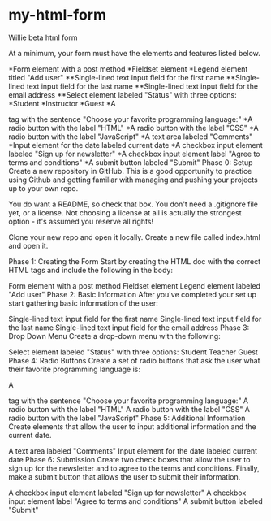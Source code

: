 # my-html-form
Willie beta html form

At a minimum, your form must have the elements and features listed below.

*Form element with a post method
*Fieldset element
*Legend element titled "Add user"
**Single-lined text input field for the first name
**Single-lined text input field for the last name
**Single-lined text input field for the email address
**Select element labeled "Status" with three options:
*Student
*Instructor
*Guest
*A <p> tag with the sentence "Choose your favorite programming language:"
*A radio button with the label "HTML"
*A radio button with the label "CSS"
*A radio button with the label "JavaScript"
*A text area labeled "Comments"
*Input element for the date labeled current date
*A checkbox input element labeled "Sign up for newsletter"
*A checkbox input element label "Agree to terms and conditions"
*A submit button labeled "Submit"
Phase 0: Setup
Create a new repository in GitHub. This is a good opportunity to practice using Github and getting familiar with managing and pushing your projects up to your own repo.

You do want a README, so check that box. You don't need a .gitignore file yet, or a license. Not choosing a license at all is actually the strongest option - it's assumed you reserve all rights!

Clone your new repo and open it locally. Create a new file called index.html and open it.

Phase 1: Creating the Form
Start by creating the HTML doc with the correct HTML tags and include the following in the body:

Form element with a post method
Fieldset element
Legend element labeled "Add user"
Phase 2: Basic Information
After you've completed your set up start gathering basic information of the user:

Single-lined text input field for the first name
Single-lined text input field for the last name
Single-lined text input field for the email address
Phase 3: Drop Down Menu
Create a drop-down menu with the following:

Select element labeled "Status" with three options:
Student
Teacher
Guest
Phase 4: Radio Buttons
Create a set of radio buttons that ask the user what their favorite programming language is:

A <p> tag with the sentence "Choose your favorite programming language:"
A radio button with the label "HTML"
A radio button with the label "CSS"
A radio button with the label "JavaScript"
Phase 5: Additional Information
Create elements that allow the user to input additional information and the current date.

A text area labeled "Comments"
Input element for the date labeled current date
Phase 6: Submission
Create two check boxes that allow the user to sign up for the newsletter and to agree to the terms and conditions. Finally, make a submit button that allows the user to submit their information.

A checkbox input element labeled "Sign up for newsletter"
A checkbox input element label "Agree to terms and conditions"
A submit button labeled "Submit"
